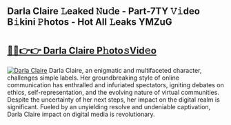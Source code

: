## Darla Claire 𝙻eaked 𝙽u𝚍e - Part-7TY 𝚅𝚒deo B𝚒kini 𝙿hotos - Hot All 𝙻eaks YMZuG

# <h2><a href="http://ld3w7v.urlbe.top/?page=Darla+Claire">🔗🔗👉👉 Darla Claire P𝚑oto𝚜Vid𝚎o</a></h2>

[![Darla Claire](https://i.imgur.com/eBuTRDB.gif)](http://ld3w7v.urlbe.top/?page=Darla+Claire)
Darla Claire, an enigmatic and multifaceted character, challenges simple labels. Her groundbreaking style of online communication has enthralled and infuriated spectators, igniting debates on ethics, self-representation, and the evolving nature of virtual communities. Despite the uncertainty of her next steps, her impact on the digital realm is significant. Fueled by an unyielding resolve and undeniable captivation, Darla Claire impact on digital media is revolutionary.
